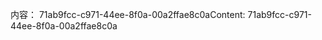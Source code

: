 <span data-ttu-id="c0665-101">内容： 71ab9fcc-c971-44ee-8f0a-00a2ffae8c0a</span><span class="sxs-lookup"><span data-stu-id="c0665-101">Content: 71ab9fcc-c971-44ee-8f0a-00a2ffae8c0a</span></span>